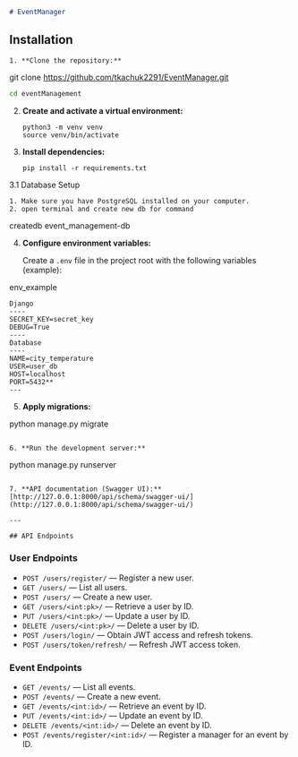```markdown
# EventManager
 ```
## Installation
 ```
1. **Clone the repository:**
   ```
   git clone https://github.com/tkachuk2291/EventManager.git  
```bash
cd eventManagement
```

2. **Create and activate a virtual environment:**
   ```
   python3 -m venv venv  
   source venv/bin/activate
   ```

3. **Install dependencies:**
   ```
   pip install -r requirements.txt
   ```
   
   
3.1 Database Setup 

```
1. Make sure you have PostgreSQL installed on your computer.
2. open terminal and create new db for command
````
createdb event_management-db
 
4. **Configure environment variables:**

   Create a `.env` file in the project root with the following variables (example):
   
env_example
```
Django
----
SECRET_KEY=secret_key  
DEBUG=True  
----
Database
----
NAME=city_temperature  
USER=user_db 
HOST=localhost  
PORT=5432**  
---
```

5. **Apply migrations:**

python manage.py migrate
```

6. **Run the development server:**
   ```
   python manage.py runserver
   ```

7. **API documentation (Swagger UI):**  
   [http://127.0.0.1:8000/api/schema/swagger-ui/](http://127.0.0.1:8000/api/schema/swagger-ui/)

---

## API Endpoints
```
### User Endpoints

- `POST /users/register/` — Register a new user.
- `GET /users/` — List all users.
- `POST /users/` — Create a new user.
- `GET /users/<int:pk>/` — Retrieve a user by ID.
- `PUT /users/<int:pk>/` — Update a user by ID.
- `DELETE /users/<int:pk>/` — Delete a user by ID.
- `POST /users/login/` — Obtain JWT access and refresh tokens.
- `POST /users/token/refresh/` — Refresh JWT access token.

### Event Endpoints

- `GET /events/` — List all events.
- `POST /events/` — Create a new event.
- `GET /events/<int:id>/` — Retrieve an event by ID.
- `PUT /events/<int:id>/` — Update an event by ID.
- `DELETE /events/<int:id>/` — Delete an event by ID.
- `POST /events/register/<int:id>/` — Register a manager for an event by ID.
